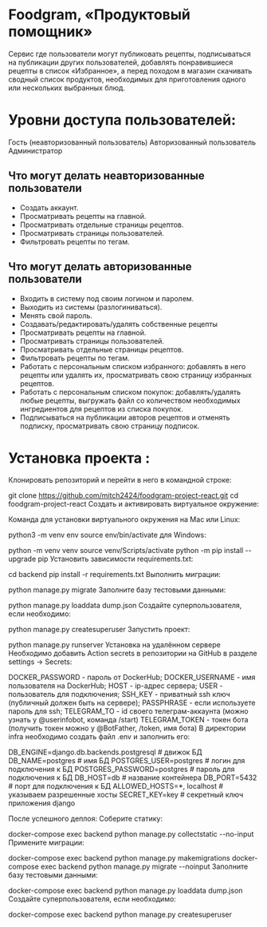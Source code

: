 # Foodgram, «Продуктовый помощник»
Cервис где пользователи могут публиковать рецепты, подписываться на публикации других пользователей, добавлять понравившиеся рецепты в список «Избранное», а перед походом в магазин скачивать сводный список продуктов, необходимых для приготовления одного или нескольких выбранных блюд.

# Уровни доступа пользователей:
Гость (неавторизованный пользователь)
Авторизованный пользователь
Администратор
## Что могут делать неавторизованные пользователи
- Создать аккаунт.
- Просматривать рецепты на главной.
- Просматривать отдельные страницы рецептов.
- Просматривать страницы пользователей.
- Фильтровать рецепты по тегам.
## Что могут делать авторизованные пользователи
- Входить в систему под своим логином и паролем.
- Выходить из системы (разлогиниваться).
- Менять свой пароль.
- Создавать/редактировать/удалять собственные рецепты
- Просматривать рецепты на главной.
- Просматривать страницы пользователей.
- Просматривать отдельные страницы рецептов.
- Фильтровать рецепты по тегам.
- Работать с персональным списком избранного: добавлять в него рецепты или удалять их, просматривать свою страницу избранных рецептов.
- Работать с персональным списком покупок: добавлять/удалять любые рецепты, выгружать файл со количеством необходимых ингредиентов для рецептов из списка покупок.
- Подписываться на публикации авторов рецептов и отменять подписку, просматривать свою страницу подписок.
# Установка проекта :
Клонировать репозиторий и перейти в него в командной строке:

git clone https://github.com/mitch2424/foodgram-project-react.git
cd foodgram-project-react 
Cоздать и активировать виртуальное окружение:

Команда для установки виртуального окружения на Mac или Linux:

python3 -m venv env
source env/bin/activate
для Windows:

python -m venv venv
source venv/Scripts/activate
python -m pip install --upgrade pip
Установить зависимости requirements.txt:

cd backend
pip install -r requirements.txt
Выполнить миграции:

python manage.py migrate
Заполните базу тестовыми данными:

python manage.py loaddata dump.json
Создайте суперпользователя, если необходимо:

python manage.py createsuperuser
Запустить проект:

python manage.py runserver
Установка на удалённом сервере
Необходимо добавить Action secrets в репозитории на GitHub в разделе settings -> Secrets:

DOCKER_PASSWORD - пароль от DockerHub;
DOCKER_USERNAME - имя пользователя на DockerHub;
HOST - ip-адрес сервера;
USER - пользователь для подключения;
SSH_KEY - приватный ssh ключ (публичный должен быть на сервере);
PASSPHRASE - если используете пароль для ssh;
TELEGRAM_TO - id своего телеграм-аккаунта (можно узнать у @userinfobot, команда /start)
TELEGRAM_TOKEN - токен бота (получить токен можно у @BotFather, /token, имя бота)
В директории infra необходимо создать файл .env и заполнить его:

DB_ENGINE=django.db.backends.postgresql # движок БД DB_NAME=postgres # имя БД POSTGRES_USER=postgres # логин для подключения к БД POSTGRES_PASSWORD=postgres # пароль для подключения к БД DB_HOST=db # название контейнера DB_PORT=5432 # порт для подключения к БД ALLOWED_HOSTS=*, localhost # указываем разрешенные хосты SECRET_KEY=key # секретный ключ приложения django

После успешного деплоя:
Соберите статику:

docker-compose exec backend python manage.py collectstatic --no-input
Примените миграции:

docker-compose exec backend python manage.py makemigrations
docker-compose exec backend python manage.py migrate --noinput
Заполните базу тестовыми данными:

docker-compose exec backend python manage.py loaddata dump.json
Создайте суперпользователя, если необходимо:

docker-compose exec backend python manage.py createsuperuser
